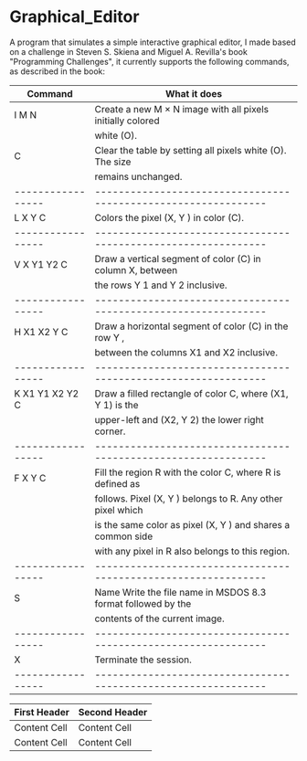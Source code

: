 # Graphical_Editor

A program that simulates a simple interactive graphical editor, I made based on a challenge in Steven S. Skiena and Miguel A. Revilla's book "Programming Challenges", it currently supports the following commands, as described in the book:

| Command         | What it does                                                 |
|-----------------|--------------------------------------------------------------|
| I M N           | Create a new M × N image with all pixels initially colored   |
|                 | white (O).                                                   |
| C               | Clear the table by setting all pixels white (O). The size    |
|                 | remains unchanged.                                           |
|-----------------|--------------------------------------------------------------|                  
| L X Y C         | Colors the pixel (X, Y ) in color (C).                       |
|-----------------|--------------------------------------------------------------|
| V X Y1 Y2 C     | Draw a vertical segment of color (C) in column X, between    |
|                 | the rows Y 1 and Y 2 inclusive.                              |
|-----------------|--------------------------------------------------------------|                  
| H X1 X2 Y C     | Draw a horizontal segment of color (C) in the row Y ,        |
|                 | between the columns X1 and X2 inclusive.                     |
|-----------------|--------------------------------------------------------------|                  
| K X1 Y1 X2 Y2 C |  Draw a filled rectangle of color C, where (X1, Y 1) is the  |
|                 |  upper-left and (X2, Y 2) the lower right corner.            |
|-----------------|--------------------------------------------------------------|                  
| F X Y C         | Fill the region R with the color C, where R is defined as    |
|                 | follows. Pixel (X, Y ) belongs to R. Any other pixel which   |
|                 | is the same color as pixel (X, Y ) and shares a common side  |
|                 | with any pixel in R also belongs to this region.             |
|-----------------|--------------------------------------------------------------|                  
| S               | Name Write the file name in MSDOS 8.3 format followed by the |
|                 | contents of the current image.                               |
|-----------------|--------------------------------------------------------------|                  
| X               | Terminate the session.                                       |
|-----------------|--------------------------------------------------------------|


| First Header  | Second Header |
| ------------- | ------------- |
| Content Cell  | Content Cell  |
| Content Cell  | Content Cell  |
